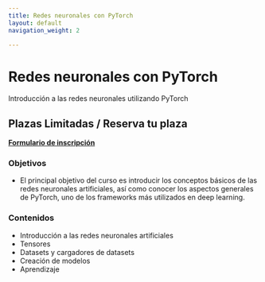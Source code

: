 ```yaml
---
title: Redes neuronales con PyTorch 
layout: default
navigation_weight: 2

---
```


# Redes neuronales con PyTorch

Introducción a las redes neuronales utilizando PyTorch



## Plazas Limitadas / Reserva tu plaza
[**Formulario de inscripción**](https://forms.gle/LTZmEm6vzCd7Bkxq9)

### Objetivos
- El principal objetivo del curso es introducir los conceptos básicos de las redes neuronales  artificiales, así como conocer los aspectos generales de PyTorch, uno de los frameworks más utilizados en deep learning.

### Contenidos
- Introducción a las redes neuronales artificiales
- Tensores
- Datasets y cargadores de datasets
- Creación de modelos
- Aprendizaje



